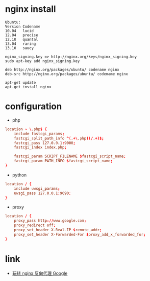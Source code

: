 # nginx install
```shell
Ubuntu:
Version	Codename
10.04	lucid
12.04	precise
12.10	quantal
13.04	raring
13.10	saucy

nginx_signing.key => http://nginx.org/keys/nginx_signing.key
sudo apt-key add nginx_signing.key

deb http://nginx.org/packages/ubuntu/ codename nginx
deb-src http://nginx.org/packages/ubuntu/ codename nginx

apt-get update
apt-get install nginx
```

# configuration
- php
```conf
location ~ \.php$ {
    include fastcgi_params;
    fastcgi_split_path_info ^(.+\.php)(/.+)$;
    fastcgi_pass 127.0.0.1:9000;
    fastcgi_index index.php;

    fastcgi_param SCRIPT_FILENAME $fastcgi_script_name;
    fastcgi_param PATH_INFO $fastcgi_script_name;
}
```

- python
```conf
location / {
    include uwsgi_params;
    uwsgi_pass 127.0.0.1:9090;
}
```

- proxy
```conf
location / {
    proxy_pass http://www.google.com;
    proxy_redirect off;
    proxy_set_header X-Real-IP $remote_addr;
    proxy_set_header X-Forwarded-For $proxy_add_x_forwarded_for;
}
```

# link
- [玩转 nginx 反向代理 Google](http://hack0nair.me/2014-10-25-how-to-setup-reverse-proxy-by-nginx/)
